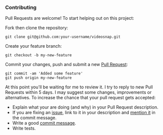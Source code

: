 ### Contributing

Pull Requests are welcome! To start helping out on this project:

Fork then clone the repository:

    git clone git@github.com:your-username/videosnap.git

Create your feature branch:

    git checkout -b my-new-feature

Commit your changes, push and submit a new [Pull
Request](https://github.com/matthutchinson/videosnap/compare/):

    git commit -am 'Added some feature'
    git push origin my-new-feature

At this point you'll be waiting for me to review it. I try to reply to new Pull
Requests within 5 days. I may suggest some changes, improvements or
alternatives. To increase the chance that your pull request gets accepted:

* Explain what your are doing (and why) in your Pull Request description.
* If you are fixing an
  [issue](https://github.com/matthutchinson/videosnap/issues), link to
  it in your description and [mention
  it](https://help.github.com/articles/closing-issues-via-commit-messages/) in
  the commit message.
* Write a good [commit
  message](http://tbaggery.com/2008/04/19/a-note-about-git-commit-messages.html).
* Write tests.
